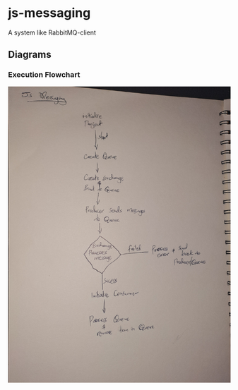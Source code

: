 # js-messaging
A system like RabbitMQ-client


## Diagrams
### Execution Flowchart
![flowchart](./assets/execution-flowchart.jpg)

